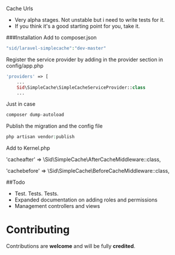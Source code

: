 Cache Urls

- Very alpha stages. Not unstable but i need to write tests for it.
- If you think it's a good starting point for you, take it.


###Installation
Add to composer.json 

```php
"sid/laravel-simplecache":"dev-master" 
```

Register the service provider by adding in the provider section in config/app.php

```php
'providers' => [
    ...
    Sid\SimpleCache\SimpleCacheServiceProvider::class
    ...
```

Just in case

```php
composer dump-autoload
```

Publish the migration and the config file

```php
php artisan vendor:publish
```

Add to Kernel.php

'cacheafter' => \Sid\SimpleCache\AfterCacheMiddleware::class,

'cachebefore' => \Sid\SimpleCache\BeforeCacheMiddleware::class,


##Todo
- Test. Tests. Tests.
- Expanded documentation on adding roles and permissions
- Management controllers and views

# Contributing

Contributions are **welcome** and will be fully **credited**.